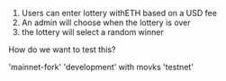 1. Users  can enter lottery withETH based on a USD fee
2. An admin will choose when the lottery is over
3. the lottery will select a random winner

How do we want to test this?

'mainnet-fork'
'development' with movks
'testnet'